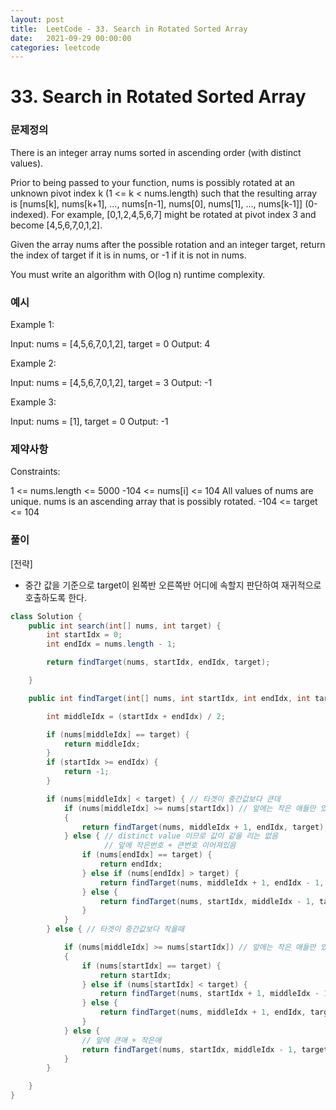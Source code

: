 ```yaml
---
layout: post
title:  LeetCode - 33. Search in Rotated Sorted Array
date:   2021-09-29 00:00:00
categories: leetcode
---
```


# 33. Search in Rotated Sorted Array

### 문제정의
There is an integer array nums sorted in ascending order (with distinct values).

Prior to being passed to your function, nums is possibly rotated at an unknown pivot index k (1 <= k < nums.length) such that the resulting array is [nums[k], nums[k+1], ..., nums[n-1], nums[0], nums[1], ..., nums[k-1]] (0-indexed). For example, [0,1,2,4,5,6,7] might be rotated at pivot index 3 and become [4,5,6,7,0,1,2].

Given the array nums after the possible rotation and an integer target, return the index of target if it is in nums, or -1 if it is not in nums.

You must write an algorithm with O(log n) runtime complexity.

### 예시
Example 1:

Input: nums = [4,5,6,7,0,1,2], target = 0
Output: 4

Example 2:

Input: nums = [4,5,6,7,0,1,2], target = 3
Output: -1

Example 3:

Input: nums = [1], target = 0
Output: -1
 
### 제약사항
Constraints:

1 <= nums.length <= 5000
-104 <= nums[i] <= 104
All values of nums are unique.
nums is an ascending array that is possibly rotated.
-104 <= target <= 104

### 풀이
[전략]
- 중간 값을 기준으로 target이 왼쪽반 오른쪽반 어디에 속할지 판단하여 재귀적으로 호출하도록 한다.

```java
class Solution {
    public int search(int[] nums, int target) {
        int startIdx = 0;
        int endIdx = nums.length - 1;

        return findTarget(nums, startIdx, endIdx, target);

    }

    public int findTarget(int[] nums, int startIdx, int endIdx, int target) {

        int middleIdx = (startIdx + endIdx) / 2;

        if (nums[middleIdx] == target) {
            return middleIdx;
        }
        if (startIdx >= endIdx) {
            return -1;
        }

        if (nums[middleIdx] < target) { // 타겟이 중간값보다 큰데
            if (nums[middleIdx] >= nums[startIdx]) // 앞에는 작은 애들만 있음
            {
                return findTarget(nums, middleIdx + 1, endIdx, target);
            } else { // distinct value 이므로 값이 같을 리는 없음
                     // 앞에 작은번호 + 큰번호 이어져있음
                if (nums[endIdx] == target) {
                    return endIdx;
                } else if (nums[endIdx] > target) {
                    return findTarget(nums, middleIdx + 1, endIdx - 1, target);
                } else {
                    return findTarget(nums, startIdx, middleIdx - 1, target);
                }
            }
        } else { // 타겟이 중간값보다 작을때

            if (nums[middleIdx] >= nums[startIdx]) // 앞에는 작은 애들만 있음
            {
                if (nums[startIdx] == target) {
                    return startIdx;
                } else if (nums[startIdx] < target) {
                    return findTarget(nums, startIdx + 1, middleIdx - 1, target);
                } else {
                    return findTarget(nums, middleIdx + 1, endIdx, target);
                }
            } else {
                // 앞에 큰애 + 작은애
                return findTarget(nums, startIdx, middleIdx - 1, target);
            }
        }

    }
}
```